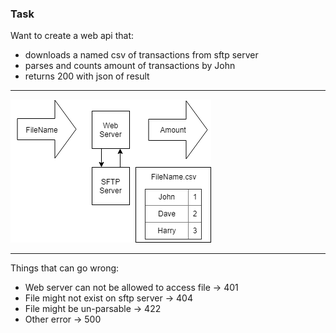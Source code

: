 ### Task

Want to create a web api that:

- downloads a named csv of transactions from sftp server
- parses and counts amount of transactions by John
- returns 200 with json of result

---

![Task](functional-error-handling/assets/img/Task.png)

---

Things that can go wrong:

- Web server can not be allowed to access file -> 401
- File might not exist on sftp server -> 404
- File might be un-parsable -> 422
- Other error -> 500

